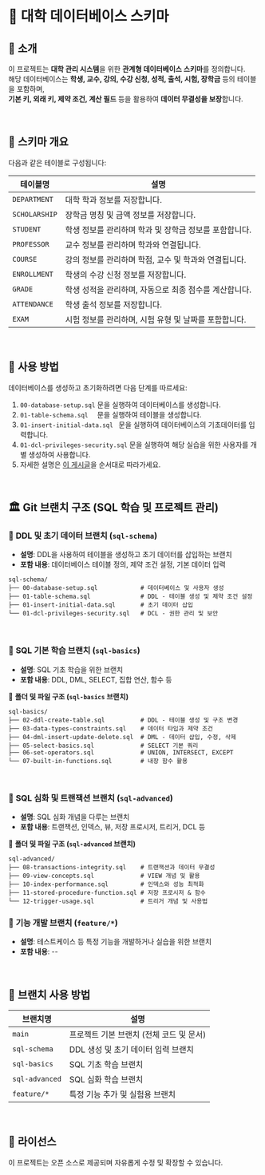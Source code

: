 # 📌 대학 데이터베이스 스키마

## 📖 소개
이 프로젝트는 **대학 관리 시스템**을 위한 **관계형 데이터베이스 스키마**를 정의합니다. <br>
해당 데이터베이스는 **학생, 교수, 강의, 수강 신청, 성적, 출석, 시험, 장학금** 등의 테이블을 포함하며, <br>
**기본 키, 외래 키, 제약 조건, 계산 필드** 등을 활용하여 **데이터 무결성을 보장**합니다.

<br>

## 📁 스키마 개요

다음과 같은 테이블로 구성됩니다:

| 테이블명         | 설명 |
|----------------|-------------|
| `DEPARTMENT`   | 대학 학과 정보를 저장합니다. |
| `SCHOLARSHIP`  | 장학금 명칭 및 금액 정보를 저장합니다. |
| `STUDENT`      | 학생 정보를 관리하며 학과 및 장학금 정보를 포함합니다. |
| `PROFESSOR`    | 교수 정보를 관리하며 학과와 연결됩니다. |
| `COURSE`       | 강의 정보를 관리하며 학점, 교수 및 학과와 연결됩니다. |
| `ENROLLMENT`   | 학생의 수강 신청 정보를 저장합니다. |
| `GRADE`        | 학생 성적을 관리하며, 자동으로 최종 점수를 계산합니다. |
| `ATTENDANCE`   | 학생 출석 정보를 저장합니다. |
| `EXAM`         | 시험 정보를 관리하며, 시험 유형 및 날짜를 포함합니다. |

<br>


## 🚀 사용 방법
데이터베이스를 생성하고 초기화하려면 다음 단계를 따르세요:
1. `00-database-setup.sql` 문을 실행하여 데이터베이스를 생성합니다.
2. `01-table-schema.sql  ` 문을 실행하여 테이블을 생성합니다.
3. `01-insert-initial-data.sql ` 문을 실행하여 데이터베이스의 기초데이터를 입력합니다.
4. `01-dcl-privileges-security.sql` 문을 실행하여 해당 실습을 위한 사용자를 개별 생성하여 사용합니다.
4. 자세한 설명은 [이 게시글](https://meowdule.tistory.com/109)을 순서대로 따라가세요.

<br>

## 🏛 Git 브랜치 구조 (SQL 학습 및 프로젝트 관리)

### 🌱 **DDL 및 초기 데이터 브랜치 (`sql-schema`)**  
- **설명**: DDL을 사용하여 테이블을 생성하고 초기 데이터를 삽입하는 브랜치  
- **포함 내용**: 데이터베이스 테이블 정의, 제약 조건 설정, 기본 데이터 입력  

```plaintext
sql-schema/
├── 00-database-setup.sql            # 데이터베이스 및 사용자 생성
├── 01-table-schema.sql              # DDL - 테이블 생성 및 제약 조건 설정
├── 01-insert-initial-data.sql       # 초기 데이터 삽입
└── 01-dcl-privileges-security.sql   # DCL - 권한 관리 및 보안
```

<br>

### 🌱 **SQL 기본 학습 브랜치 (`sql-basics`)**  
- **설명**: SQL 기초 학습을 위한 브랜치  
- **포함 내용**: DDL, DML, SELECT, 집합 연산, 함수 등

📌 **폴더 및 파일 구조 (`sql-basics` 브랜치)**  
```plaintext
sql-basics/
├── 02-ddl-create-table.sql          # DDL - 테이블 생성 및 구조 변경
├── 03-data-types-constraints.sql    # 데이터 타입과 제약 조건
├── 04-dml-insert-update-delete.sql  # DML - 데이터 삽입, 수정, 삭제
├── 05-select-basics.sql             # SELECT 기본 쿼리
├── 06-set-operators.sql             # UNION, INTERSECT, EXCEPT
└── 07-built-in-functions.sql        # 내장 함수 활용
```

<br>

### 🚀 **SQL 심화 및 트랜잭션 브랜치 (`sql-advanced`)**  
- **설명**: SQL 심화 개념을 다루는 브랜치  
- **포함 내용**: 트랜잭션, 인덱스, 뷰, 저장 프로시저, 트리거, DCL 등

📌 **폴더 및 파일 구조 (`sql-advanced` 브랜치)**  
```plaintext
sql-advanced/
├── 08-transactions-integrity.sql    # 트랜잭션과 데이터 무결성
├── 09-view-concepts.sql             # VIEW 개념 및 활용
├── 10-index-performance.sql         # 인덱스와 성능 최적화
├── 11-stored-procedure-function.sql # 저장 프로시저 & 함수
└── 12-trigger-usage.sql             # 트리거 개념 및 사용법
```

### 🔧 **기능 개발 브랜치 (`feature/*`)**  
- **설명**: 테스트케이스 등 특정 기능을 개발하거나 실습을 위한 브랜치  
- **포함 내용**:  --

<br>


## 🎯 **브랜치 사용 방법**
| 브랜치명         | 설명 |
|----------------|-------------|
| `main`        | 프로젝트 기본 브랜치 (전체 코드 및 문서) |
| `sql-schema`  | DDL 생성 및 초기 데이터 입력 브랜치 |
| `sql-basics`  | SQL 기초 학습 브랜치 |
| `sql-advanced`| SQL 심화 학습 브랜치 |
| `feature/*`   | 특정 기능 추가 및 실험용 브랜치 |




<br>

## 📜 라이선스
이 프로젝트는 오픈 소스로 제공되며 자유롭게 수정 및 확장할 수 있습니다.


